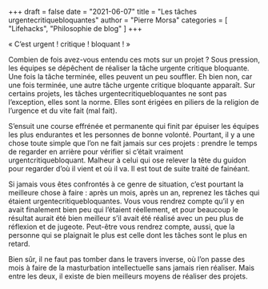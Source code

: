 +++
draft       = false
date        = "2021-06-07"
title       = "Les tâches urgentecritiquebloquantes"
author      = "Pierre Morsa"
categories  = [ "Lifehacks", "Philosophie de blog" ]
+++

« C’est urgent ! critique ! bloquant ! »

Combien de fois avez-vous entendu ces mots sur un projet ? Sous pression, les équipes se dépêchent de réaliser la tâche urgente critique bloquante. Une fois la tâche terminée, elles peuvent un peu souffler. Eh bien non, car une fois terminée, une autre tâche urgente critique bloquante apparaît. Sur certains projets, les tâches urgentecritiquebloquantes ne sont pas l’exception, elles sont la norme. Elles sont érigées en piliers de la religion de l’urgence et du vite fait (mal fait). 

S’ensuit une course effrénée et permanente qui finit par épuiser les équipes les plus endurantes et les personnes de bonne volonté. Pourtant, il y a une chose toute simple que l’on ne fait jamais sur ces projets : prendre le temps de regarder en arrière pour vérifier si c’était vraiment urgentcritiquebloquant. Malheur à celui qui ose relever la tête du guidon pour regarder d’où il vient et où il va. Il est tout de suite traité de fainéant.

Si jamais vous êtes confrontés à ce genre de situation, c’est pourtant la meilleure chose à faire : après un mois, après un an, reprenez les tâches qui étaient urgentecritiquebloquantes. Vous vous rendrez compte qu’il y en avait finalement bien peu qui l’étaient réellement, et pour beaucoup le résultat aurait été bien meilleur s’il avait été réalisé avec un peu plus de réflexion et de jugeote. Peut-être vous rendrez compte, aussi, que la personne qui se plaignait le plus est celle dont les tâches sont le plus en retard.

Bien sûr, il ne faut pas tomber dans le travers inverse, où l’on passe des mois à faire de la masturbation intellectuelle sans jamais rien réaliser. Mais entre les deux, il existe de bien meilleurs moyens de réaliser des projets.
